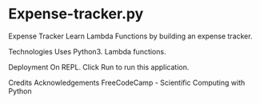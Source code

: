 # Expense-tracker.py
Expense Tracker
Learn Lambda Functions by building an expense tracker.

Technologies
Uses Python3. Lambda functions.

Deployment
On REPL. Click Run to run this application.

Credits
Acknowledgements
FreeCodeCamp - Scientific Computing with Python
